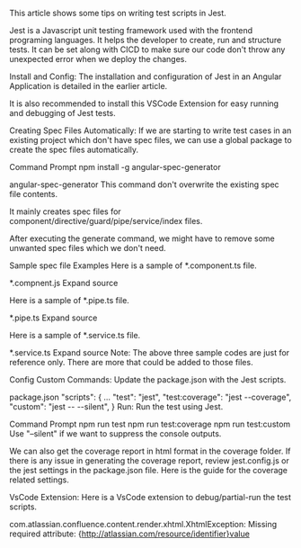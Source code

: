 This article shows some tips on writing test scripts in Jest.

Jest is a Javascript unit testing framework used with the frontend programing languages. It helps the developer to create, run and structure tests. It can be set along with CICD to make sure our code don't throw any unexpected error when we deploy the changes.

Install and Config:
The installation and configuration of Jest in an Angular Application is detailed in the earlier article.

It is also recommended to install this VSCode Extension for easy running and debugging of Jest tests.

Creating Spec Files Automatically:
If we are starting to write test cases in an existing project which don't have spec files, we can use a global package to create the spec files automatically.

Command Prompt
npm install -g angular-spec-generator
 
angular-spec-generator <relative-path-to-the-folder>
This command don't overwrite the existing spec file contents.

It mainly creates spec files for component/directive/guard/pipe/service/index files.

After executing the generate command, we might have to remove some unwanted spec files which we don't need.

Sample spec file Examples
Here is a sample of *.component.ts file.

*.compnent.js Expand source


Here is a sample of *.pipe.ts file.

*.pipe.ts Expand source


Here is a sample of *.service.ts file.

*.service.ts Expand source
Note: The above three sample codes are just for reference only. There are more that could be added to those files.

Config Custom Commands:
Update the package.json with the Jest scripts.

package.json
"scripts": {
    ...
    "test": "jest",
    "test:coverage": "jest --coverage",
    "custom": "jest -- <relative-folder-to-test> --silent",
}
Run:
Run the test using Jest.

Command Prompt
npm run test
npm run test:coverage
npm run test:custom
Use "–silent" if we want to suppress the console outputs.

We can also get the coverage report in html format in the coverage folder. If there is any issue in generating the coverage report, review jest.config.js or the jest settings in the package.json file. Here is the guide for the coverage related settings.

VsCode Extension:
Here is a VsCode extension to debug/partial-run the test scripts.

com.atlassian.confluence.content.render.xhtml.XhtmlException: Missing required attribute: {http://atlassian.com/resource/identifier}value
